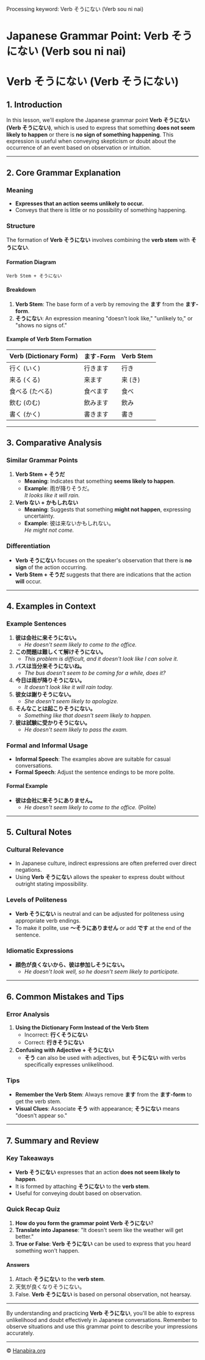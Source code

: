 Processing keyword: Verb そうにない (Verb sou ni nai)
# Japanese Grammar Point: Verb そうにない (Verb sou ni nai)
# Verb そうにない (Verb そうにない)
## 1. Introduction
In this lesson, we'll explore the Japanese grammar point **Verb そうにない (Verb そうにない)**, which is used to express that something **does not seem likely to happen** or there is **no sign of something happening**. This expression is useful when conveying skepticism or doubt about the occurrence of an event based on observation or intuition.

---
## 2. Core Grammar Explanation
### Meaning
- **Expresses that an action seems unlikely to occur.**
- Conveys that there is little or no possibility of something happening.
### Structure
The formation of **Verb そうにない** involves combining the **verb stem** with **そうにない**.
#### Formation Diagram
```
Verb Stem + そうにない
```
#### Breakdown
1. **Verb Stem**: The base form of a verb by removing the **ます** from the **ます-form**.
2. **そうにない**: An expression meaning "doesn't look like," "unlikely to," or "shows no signs of."
#### Example of Verb Stem Formation
| Verb (Dictionary Form) | ます-Form     | Verb Stem |
|------------------------|---------------|-----------|
| 行く (いく)             | 行きます       | 行き      |
| 来る (くる)             | 来ます         | 来 (き)    |
| 食べる (たべる)         | 食べます       | 食べ      |
| 飲む (のむ)             | 飲みます       | 飲み      |
| 書く (かく)             | 書きます       | 書き      |
---
## 3. Comparative Analysis
### Similar Grammar Points
1. **Verb Stem + そうだ**
   - **Meaning**: Indicates that something **seems likely to happen**.
   - **Example**: 雨が降りそうだ。  
     *It looks like it will rain.*
2. **Verb ない + かもしれない**
   - **Meaning**: Suggests that something **might not happen**, expressing uncertainty.
   - **Example**: 彼は来ないかもしれない。  
     *He might not come.*
### Differentiation
- **Verb そうにない** focuses on the speaker's observation that there is **no sign** of the action occurring.
- **Verb Stem + そうだ** suggests that there are indications that the action **will** occur.
  
---
## 4. Examples in Context
### Example Sentences
1. **彼は会社に来そうにない。**
   - *He doesn't seem likely to come to the office.*
2. **この問題は難しくて解けそうにない。**
   - *This problem is difficult, and it doesn't look like I can solve it.*
3. **バスは当分来そうにないね。**
   - *The bus doesn't seem to be coming for a while, does it?*
4. **今日は雨が降りそうにない。**
   - *It doesn't look like it will rain today.*
5. **彼女は謝りそうにない。**
   - *She doesn't seem likely to apologize.*
6. **そんなことは起こりそうにない。**
   - *Something like that doesn't seem likely to happen.*
7. **彼は試験に受かりそうにない。**
   - *He doesn't seem likely to pass the exam.*
### Formal and Informal Usage
- **Informal Speech**: The examples above are suitable for casual conversations.
- **Formal Speech**: Adjust the sentence endings to be more polite.
#### Formal Example
- **彼は会社に来そうにありません。**
  - *He doesn't seem likely to come to the office.* (Polite)
---
## 5. Cultural Notes
### Cultural Relevance
- In Japanese culture, indirect expressions are often preferred over direct negations.
- Using **Verb そうにない** allows the speaker to express doubt without outright stating impossibility.
### Levels of Politeness
- **Verb そうにない** is neutral and can be adjusted for politeness using appropriate verb endings.
- To make it polite, use **〜そうにありません** or add **です** at the end of the sentence.
### Idiomatic Expressions
- **顔色が良くないから、彼は参加しそうにない。**
  - *He doesn't look well, so he doesn't seem likely to participate.*
---
## 6. Common Mistakes and Tips
### Error Analysis
1. **Using the Dictionary Form Instead of the Verb Stem**
   - Incorrect: **行くそうにない**
   - Correct: **行きそうにない**
2. **Confusing with Adjective + そうにない**
   - **そう** can also be used with adjectives, but **そうにない** with verbs specifically expresses unlikelihood.
### Tips
- **Remember the Verb Stem**: Always remove **ます** from the **ます-form** to get the verb stem.
- **Visual Clues**: Associate **そう** with appearance; **そうにない** means "doesn't appear so."
---
## 7. Summary and Review
### Key Takeaways
- **Verb そうにない** expresses that an action **does not seem likely to happen**.
- It is formed by attaching **そうにない** to the **verb stem**.
- Useful for conveying doubt based on observation.
### Quick Recap Quiz
1. **How do you form the grammar point **Verb そうにない****?
2. **Translate into Japanese**: "It doesn't seem like the weather will get better."
3. **True or False**: **Verb そうにない** can be used to express that you heard something won't happen.
#### Answers
1. Attach **そうにない** to the **verb stem**.
2. 天気が良くなりそうにない。
3. False. **Verb そうにない** is based on personal observation, not hearsay.
---
By understanding and practicing **Verb そうにない**, you'll be able to express unlikelihood and doubt effectively in Japanese conversations. Remember to observe situations and use this grammar point to describe your impressions accurately.


---

© [Hanabira.org](https://hanabira.org)
